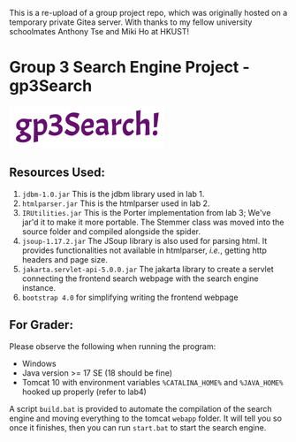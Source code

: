This is a re-upload of a group project repo, which was originally hosted on a temporary private Gitea server.
With thanks to my fellow university schoolmates Anthony Tse and Miki Ho at HKUST!
<br>

# Group 3 Search Engine Project - gp3Search
![](./title2.png)

## Resources Used:
1. `jdbm-1.0.jar` This is the jdbm library used in lab 1.
2. `htmlparser.jar` This is the htmlparser used in lab 2.
3. `IRUtilities.jar` This is the Porter implementation from lab 3; We've jar'd it to make it more portable. The Stemmer class was moved into the source folder and compiled alongside the spider.
4. `jsoup-1.17.2.jar` The JSoup library is also used for parsing html. It provides functionalities not available in htmlparser, *i.e.*, getting http headers and page size.
5. `jakarta.servlet-api-5.0.0.jar` The jakarta library to create a servlet connecting the frontend search webpage with the search engine instance.
6. `bootstrap 4.0` for simplifying writing the frontend webpage

## For Grader:
Please observe the following when running the program:
* Windows
* Java version >= 17 SE (18 should be fine)
* Tomcat 10 with environment variables `%CATALINA_HOME%` and `%JAVA_HOME%` hooked up properly (refer to lab4)

A script `build.bat` is provided to automate the compilation of the search engine and moving everything to the tomcat `webapp` folder.
It will tell you so once it finishes, then you can run `start.bat` to start the search engine.